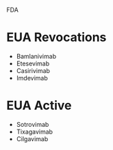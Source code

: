 FDA
# EUA Revocations
- Bamlanivimab
- Etesevimab 
- Casirivimab
- Imdevimab

# EUA Active
- Sotrovimab
- Tixagavimab
- Cilgavimab
